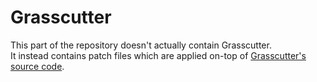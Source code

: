 # Grasscutter

This part of the repository doesn't actually contain Grasscutter.\
It instead contains patch files which are applied on-top of [Grasscutter's source code](https://github.com/Grasscutters/Grasscutter).